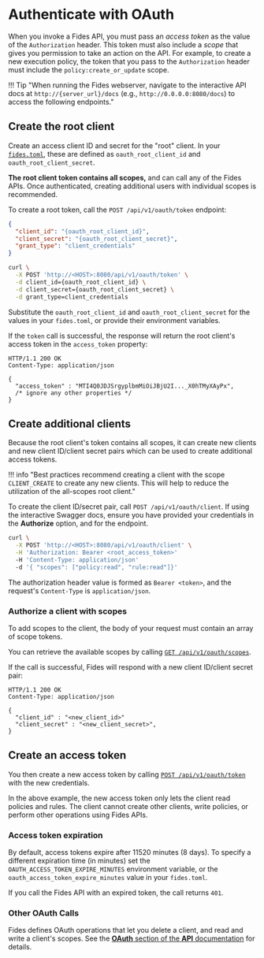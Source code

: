 # Authenticate with OAuth

When you invoke a Fides API, you must pass an _access token_ as the value of the `Authorization` header. This token must also include a _scope_ that gives you permission to take an action on the API. For example, to create a new execution policy, the token that you pass to the `Authorization` header must include the `policy:create_or_update` scope.

!!! Tip "When running the Fides webserver, navigate to the interactive API docs at `http://{server_url}/docs` (e.g., `http://0.0.0.0:8080/docs`) to access the following endpoints."
## Create the root client
Create an access client ID and secret for the "root" client. In your [`fides.toml`](../installation/configuration.md), these are defined as `oauth_root_client_id` and `oauth_root_client_secret`.

**The root client token contains all scopes,** and can call any of the Fides APIs. Once authenticated, creating additional users with individual scopes is recommended.

To create a root token, call the `POST /api/v1/oauth/token` endpoint:

```json title="<code>POST /api/v1/oauth/token</code>"
{
  "client_id": "{oauth_root_client_id}",
  "client_secret": "{oauth_root_client_secret}",
  "grant_type": "client_credentials"
}
```

```sh title="Curl options"
curl \
  -X POST 'http://<HOST>:8080/api/v1/oauth/token' \
  -d client_id={oauth_root_client_id} \
  -d client_secret={oauth_root_client_secret} \
  -d grant_type=client_credentials
```

Substitute the `oauth_root_client_id` and `oauth_root_client_secret` for the values in your `fides.toml`, or provide their environment variables.

If the `token` call is successful, the response will return the root client's access token in the `access_token` property:

```
HTTP/1.1 200 OK
Content-Type: application/json

{
  "access_token" : "MTI4Q0JDJSrgyplbmMiOiJBjU2I..._X0hTMyXAyPx",
  /* ignore any other properties */
}
```

## Create additional clients

Because the root client's token contains all scopes, it can create new clients and new client ID/client secret pairs which can be used to create additional access tokens.

!!! info "Best practices recommend creating a client with the scope `CLIENT_CREATE` to create any new clients. This will help to reduce the utilization of the all-scopes root client."

To create the client ID/secret pair, call `POST /api/v1/oauth/client`. If using the interactive Swagger docs, ensure you have provided your credentials in the **Authorize** option, and for the endpoint.

```sh title="Curl options"
curl \
  -X POST 'http://<HOST>:8080/api/v1/oauth/client' \
  -H 'Authorization: Bearer <root_access_token>'
  -H 'Content-Type: application/json'
  -d '{ "scopes": ["policy:read", "rule:read"]}'
```

The authorization header value is formed as `Bearer <token>`, and the request's `Content-Type` is `application/json`.
### Authorize a client with scopes

To add scopes to the client, the body of your request must contain an array of scope tokens.

You can retrieve the available scopes by calling [`GET /api/v1/oauth/scopes`](/api/index.md#operations-OAuth-read_scopes_api_v1_oauth_scope_get).

If the call is successful, Fides will respond with a new client ID/client secret pair:

```
HTTP/1.1 200 OK
Content-Type: application/json

{
  "client_id" : "<new_client_id>"
  "client_secret" : "<new_client_secret>",
}
```
## Create an access token
You then create a new access token by calling [`POST /api/v1/oauth/token`](../api/index.md#operations-OAuth-acquire_access_token_api_v1_oauth_token_post) with the new credentials.

In the above example, the new access token only lets the client read policies and rules. The client cannot create other clients, write policies, or perform other operations using Fides APIs.

### Access token expiration

By default, access tokens expire after 11520 minutes (8 days). To specify a different expiration time (in minutes) set the `OAUTH_ACCESS_TOKEN_EXPIRE_MINUTES` environment variable, or the `oauth_access_token_expire_minutes` value in your `fides.toml`.

If you call the Fides API with an expired token, the call returns `401`.

### Other OAuth Calls

Fides defines OAuth operations that let you delete a client, and read and write a client's scopes. See the [**OAuth** section of the **API** documentation](/api/index.md#operations-tag-OAuth) for details.
